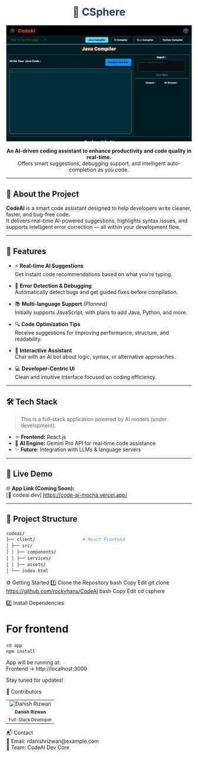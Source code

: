 <h1 align="center" style="color:#2c3e50;">🧠 CSphere</h1>

<p align="center">
  <img src="./CodeAIPre.png" alt="CSphere Preview" width="700"/>
</p>

<p align="center">
  <b>An AI-driven coding assistant to enhance productivity and code quality in real-time.</b><br>
  Offers smart suggestions, debugging support, and intelligent auto-completion as you code.
</p>

---

## 📄 About the Project

**CodeAI** is a smart code assistant designed to help developers write cleaner, faster, and bug-free code.  
It delivers real-time AI-powered suggestions, highlights syntax issues, and supports intelligent error correction — all within your development flow.

---

## 🌟 Features

- ⚡ **Real-time AI Suggestions**  
  Get instant code recommendations based on what you’re typing.

- 🧠 **Error Detection & Debugging**  
  Automatically detect bugs and get guided fixes before compilation.

- 📚 **Multi-language Support** *(Planned)*  
  Initially supports JavaScript, with plans to add Java, Python, and more.

- 🔍 **Code Optimization Tips**  
  Receive suggestions for improving performance, structure, and readability.

- 💬 **Interactive Assistant**  
  Chat with an AI bot about logic, syntax, or alternative approaches.

- 💻 **Developer-Centric UI**  
  Clean and intuitive interface focused on coding efficiency.

---

## 🛠️ Tech Stack

> This is a full-stack application powered by AI models (under development).

- ⚛️ **Frontend:** React.js  
- 🧠 **AI Engine:** Gemini Pro API for real-time code assistance  
- ✨ **Future:** Integration with LLMs & language servers

---

## 🚀 Live Demo

🌐 **App Link (Coming Soon):**  
[🔗 codeai.dev] https://code-ai-mocha.vercel.app/

---

## 📁 Project Structure
```bash
codeai/
├── client/                  # React Frontend
│ ├── src/
│ │ ├── components/
│ │ ├── services/
│ │ ├── assets/
│ └── index.html
```
⚙️ Getting Started
1️⃣ Clone the Repository
bash
Copy
Edit
git clone https://github.com/rockyhans/CodeAI
bash
Copy
Edit
cd csphere

2️⃣ Install Dependencies
# For frontend
```
cd app
npm install
```
App will be running at:
<br>
Frontend → http://localhost:3000 

Stay tuned for updates!

👤 Contributors
<table> <tr> <td align="center"> <img src="https://avatars.githubusercontent.com/u/164065390?v=4" width="80px;" alt="Danish Rizwan"/> <br /><sub><b>Danish Rizwan</b></sub><br /> <sub>Full-Stack Developer</sub> </td> </tr> </table>
📬 Contact
<br>
📧 Email: rdanishrizwan@example.com
<br>
💼 Team: CodeAI Dev Core

